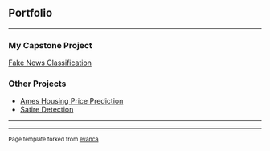 ## Portfolio

---

### My Capstone Project

[Fake News Classification](/FakeNewsClassification/)




### Other Projects

- [Ames Housing Price Prediction](/Project2Ames/)
- [Satire Detection](/Satire-Detection/)


---




---
<p style="font-size:11px">Page template forked from <a href="https://github.com/evanca/quick-portfolio">evanca</a></p>
<!-- Remove above link if you don't want to attibute -->
